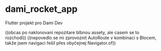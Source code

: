 # dami_rocket_app

Flutter projekt pro Dami Dev

((obcas po naklonovani repozitare blbnou assety, ale casem se to rozchodi))
((nepovedlo se mi zprovoznit AutoRoute v kombinaci s Blocem, takže jsem navigaci řešil přes obyčejnej Navigator.of))
